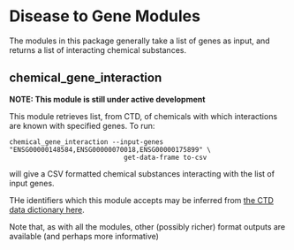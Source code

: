 # Disease to Gene Modules

The modules in this package generally take a list of genes as input, and returns a list
of interacting chemical substances.

## chemical_gene_interaction

**NOTE: This module is still under active development**

This module retrieves list, from CTD, of chemicals with which interactions are known with specified genes. To run:

```
chemical_gene_interaction --input-genes "ENSG00000148584,ENSG00000070018,ENSG00000175899" \
                             get-data-frame to-csv
```

will give a CSV formatted chemical substances interacting with the list of input genes.

THe identifiers which this module accepts may be inferred from [the CTD data dictionary here](http://ctdbase.org/downloads/).

Note that, as with all the modules, other (possibly richer) format outputs are available (and perhaps more informative)
